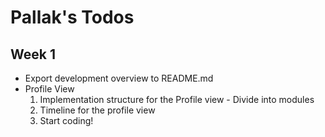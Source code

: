 Pallak's Todos
==============

## Week 1
- Export development overview to README.md
- Profile View
  1. Implementation structure for the Profile view - Divide into modules
  2. Timeline for the profile view
  3. Start coding!